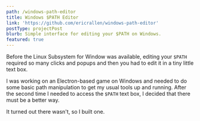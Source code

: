 ```yaml
---
path: /windows-path-editor
title: Windows $PATH Editor
link: 'https://github.com/ericrallen/windows-path-editor'
postType: projectPost
blurb: Simple interface for editing your $PATH on Windows.
featured: true
---
```

Before the Linux Subsystem for Window was available, editing your `$PATH` required
so many clicks and popups and then you had to edit it in a tiny little text box.

I was working on an Electron-based game on Windows and needed to do some basic path
manipulation to get my usual tools up and running. After the second time I needed to
access the `$PATH` text box, I decided that there must be a better way.

It turned out there wasn't, so I built one.
